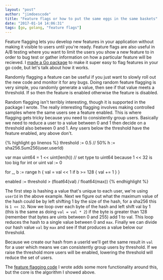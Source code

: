 ```yaml
---
layout: "post"
author: "jimdoescode"
title: "Feature flags or how to put the same eggs in the same baskets"
date: "2017-01-14 14:06:31"
tags: [go, golang, "feature flags"]
---
```


Feature flagging lets you develop new features in your application without making it visible to users until you're ready. 
Feature flags are also useful in A/B testing where you want to limit the users you show a new feature to in order to bug test
or gather information on how a particular feature will be recieved. I [made a Go  package](https://github.com/jimdoescode/feature) 
to make it super easy to flag features in your go code, but let's talk about how it works. 

Randomly flagging a feature can be useful if you just want to slowly roll out the new code and monitor it for any bugs. Doing random
feature flagging is very simple, you randomly generate a value, then see if that value meets a threshold. If so then the feature is
enabled otherwise the feature is disabled. 

Random flagging isn't terribly interesting, though it is supported in the package I wrote. The really interesting flagging involves 
making controlled samples where the same users see a feature enabled. This is where flagging gets tricky because you need to consistently
group users. Basically we need to reduce a user to a value between 0 and 1 then decide on a threshold also between 0 and 1. Any users
below the threshold have the feature enabled, any above don't. 

{% highlight go linenos %}
threshold := 0.5 // 50%
h := sha256.Sum256(user.userId)

var max uint64 = 1 << uint(len(h)) // set type to uint64 because 1 << 32 is too big for int or uint
val := 0

for _, b := range h {
    val = val << 1
    if b >= 128 {
        val += 1
    }
}

enabled := threshold > (float64(val) / float64(max))
{% endhighlight %}

The first step is hashing a value that's unique to each user, we're using `userId` in the above example. Next we figure out
what the maximum value of the hash could be by left shifting 1 by the size of the hash, for a sha256 this is `1 << 32`. Now
we loop over each byte of the hash and left shift val by 1 (this is the same as doing `val = val * 2`) if the byte is greater
than 128 (remember that bytes are uints between 0 and 255) add 1 to val. This loop reduces the hash to a single value between
0 and `max`. Finally we can divide our hash value `val` by `max` and see if that produces a value below our threshold. 

Because we create our hash from a userId we'll get the same result in `val` for a user which means we can consistently group
users by threshold. If we raise the threshold more users will be enabled, lowering the threshold will reduce the set of users.

The [feature flagging code](https://github.com/jimdoescode/feature) I wrote adds some more functionality around this, but the 
core is the algorithm I showed above. 
